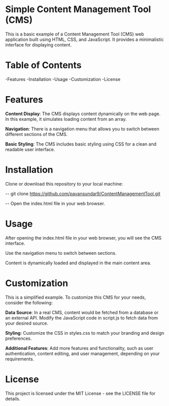 # Simple Content Management Tool (CMS)
This is a basic example of a Content Management Tool (CMS) web application built using HTML, CSS, and JavaScript. It provides a minimalistic interface for displaying content.

# Table of Contents
-Features
-Installation
-Usage
-Customization
-License

# Features
**Content Display**: The CMS displays content dynamically on the web page. In this example, it simulates loading content from an array.

**Navigation**: There is a navigation menu that allows you to switch between different sections of the CMS.

**Basic Styling**: The CMS includes basic styling using CSS for a clean and readable user interface.

# Installation

Clone or download this repository to your local machine:

-- git clone https://github.com/pavansundar9/ContentManagementTool.git

-- Open the index.html file in your web browser.

# Usage

After opening the index.html file in your web browser, you will see the CMS interface.

Use the navigation menu to switch between sections.

Content is dynamically loaded and displayed in the main content area.

# Customization

This is a simplified example. To customize this CMS for your needs, consider the following:

**Data Source**: In a real CMS, content would be fetched from a database or an external API. Modify the JavaScript code in script.js to fetch data from your desired source.

**Styling**: Customize the CSS in styles.css to match your branding and design preferences.

**Additional Features**: Add more features and functionality, such as user authentication, content editing, and user management, depending on your requirements.

# License
This project is licensed under the MIT License - see the LICENSE file for details.
